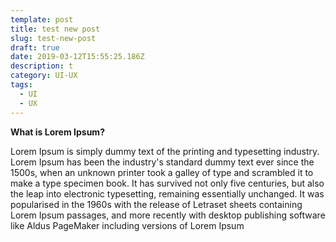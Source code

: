 ```yaml
---
template: post
title: test new post
slug: test-new-post
draft: true
date: 2019-03-12T15:55:25.186Z
description: t
category: UI-UX
tags:
  - UI
  - UX
---
```

**What is Lorem Ipsum?**

Lorem Ipsum is simply dummy text of the printing and typesetting industry. Lorem Ipsum has been the industry's standard dummy text ever since the 1500s, when an unknown printer took a galley of type and scrambled it to make a type specimen book. It has survived not only five centuries, but also the leap into electronic typesetting, remaining essentially unchanged. It was popularised in the 1960s with the release of Letraset sheets containing Lorem Ipsum passages, and more recently with desktop publishing software like Aldus PageMaker including versions of Lorem Ipsum
